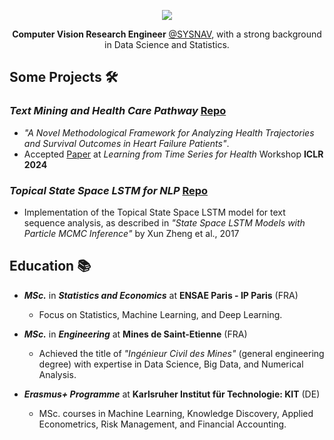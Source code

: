 <p align="center">
<img src="https://github-readme-stats.vercel.app/api?username=Kirscher&rank_icon=github&show_icons=true&hide_border=true">
</p>

<!-- Introduction -->
<p align="center"><b>Computer Vision Research Engineer</b> <a href="https://www.sysnav.fr/?lang=en" target="_blank">@SYSNAV</a>, with a strong background in Data Science and Statistics.</p>

<!-- Projects -->
## Some Projects 🛠️

### _Text Mining and Health Care Pathway_ [Repo](https://github.com/Kirscher/TextMining_Parcours_de_soin)
- _"A Novel Methodological Framework for Analyzing Health Trajectories and Survival Outcomes in Heart Failure Patients"_. 
- Accepted [Paper](https://arxiv.org/abs/2403.03138) at _Learning from Time Series for Health_ Workshop **ICLR 2024**

### _Topical State Space LSTM for NLP_ [Repo](https://github.com/yanisrem/SSM-Project)
- Implementation of the Topical State Space LSTM model for text sequence analysis, as described in _"State Space LSTM Models with Particle MCMC Inference"_ by Xun Zheng et al., 2017

<!-- Education -->
## Education 📚

- **_MSc._** in **_Statistics and Economics_** at **ENSAE Paris - IP Paris** (FRA)
  - Focus on Statistics, Machine Learning, and Deep Learning.

- **_MSc._** in **_Engineering_** at **Mines de Saint-Etienne** (FRA)
  - Achieved the title of _"Ingénieur Civil des Mines"_ (general engineering degree) with expertise in Data Science, Big Data, and Numerical Analysis.

- **_Erasmus+ Programme_** at **Karlsruher Institut für Technologie: KIT** (DE)
  - MSc. courses in Machine Learning, Knowledge Discovery, Applied Econometrics, Risk Management, and Financial Accounting.
